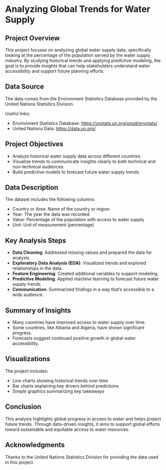 # Analyzing Global Trends for Water Supply

## Project Overview

This project focuses on analyzing global water supply data, specifically looking at the percentage of the population served by the water supply industry. By studying historical trends and applying predictive modeling, the goal is to provide insights that can help stakeholders understand water accessibility and support future planning efforts.

## Data Source

The data comes from the Environment Statistics Database provided by the United Nations Statistics Division.

Useful links:
- Environment Statistics Database: https://unstats.un.org/unsd/envstats/
- United Nations Data: https://data.un.org/

## Project Objectives

- Analyze historical water supply data across different countries.
- Visualize trends to communicate insights clearly to both technical and non-technical audiences.
- Build predictive models to forecast future water supply trends.

## Data Description

The dataset includes the following columns:

- Country or Area: Name of the country or region
- Year: The year the data was recorded
- Value: Percentage of the population with access to water supply
- Unit: Unit of measurement (percentage)

## Key Analysis Steps

- **Data Cleaning**: Addressed missing values and prepared the data for analysis.
- **Exploratory Data Analysis (EDA)**: Visualized trends and explored relationships in the data.
- **Feature Engineering**: Created additional variables to support modeling.
- **Predictive Modeling**: Applied machine learning to forecast future water supply trends.
- **Communication**: Summarized findings in a way that’s accessible to a wide audience.

## Summary of Insights

- Many countries have improved access to water supply over time.
- Some countries, like Albania and Algeria, have shown significant progress.
- Forecasts suggest continued positive growth in global water accessibility.

## Visualizations

The project includes:
- Line charts showing historical trends over time
- Bar charts explaining key drivers behind predictions
- Simple graphics summarizing key takeaways

## Conclusion

This analysis highlights global progress in access to water and helps project future trends. Through data-driven insights, it aims to support global efforts toward sustainable and equitable access to water resources.

## Acknowledgments

Thanks to the United Nations Statistics Division for providing the data used in this project.
